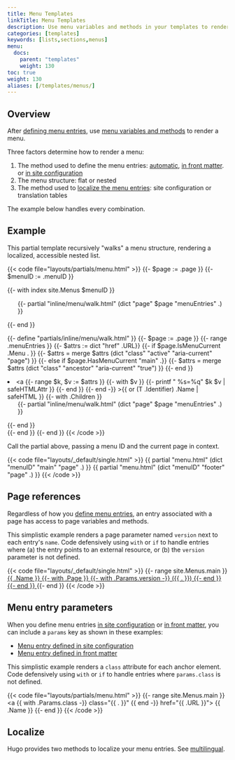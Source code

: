 ```yaml
---
title: Menu Templates
linkTitle: Menu Templates
description: Use menu variables and methods in your templates to render a menu.
categories: [templates]
keywords: [lists,sections,menus]
menu:
  docs:
    parent: "templates"
    weight: 130
toc: true
weight: 130
aliases: [/templates/menus/]
---
```


## Overview

After [defining menu entries], use [menu variables and methods] to render a menu.

Three factors determine how to render a menu:

1. The method used to define the menu entries: [automatic], [in front matter]. or [in site configuration]
1. The menu structure: flat or nested
1. The method used to [localize the menu entries]: site configuration or translation tables

The example below handles every combination.

## Example

This partial template recursively "walks" a menu structure, rendering a localized, accessible nested list.

{{< code file="layouts/partials/menu.html" >}}
{{- $page := .page }}
{{- $menuID := .menuID }}

{{- with index site.Menus $menuID }}
  <nav>
    <ul>
      {{- partial "inline/menu/walk.html" (dict "page" $page "menuEntries" .) }}
    </ul>
  </nav>
{{- end }}

{{- define "partials/inline/menu/walk.html" }}
  {{- $page := .page }}
  {{- range .menuEntries }}
    {{- $attrs := dict "href" .URL}}
    {{- if $page.IsMenuCurrent .Menu . }}
      {{- $attrs = merge $attrs (dict "class" "active" "aria-current" "page") }}
    {{- else if $page.HasMenuCurrent "main" .}}
      {{- $attrs = merge $attrs (dict "class" "ancestor" "aria-current" "true") }}
    {{- end }}
    <li>
      <a
        {{- range $k, $v := $attrs }}
          {{- with $v }}
            {{- printf " %s=%q" $k $v | safeHTMLAttr }}
          {{- end }}
        {{- end -}}
      >{{ or (T .Identifier) .Name | safeHTML }}</a>
      {{- with .Children }}
        <ul>
          {{- partial "inline/menu/walk.html" (dict "page" $page "menuEntries" .) }}
        </ul>
      {{- end }}
    </li>
  {{- end }}
{{- end }}
{{< /code >}}

Call the partial above, passing a menu ID and the current page in context.

{{< code file="layouts/_default/single.html" >}}
{{ partial "menu.html" (dict "menuID" "main" "page" .) }}
{{ partial "menu.html" (dict "menuID" "footer" "page" .) }}
{{< /code >}}

## Page references

Regardless of how you [define menu entries], an entry associated with a page has access to page variables and methods.

This simplistic example renders a page parameter named `version` next to each entry's `name`. Code defensively using `with` or `if` to handle entries where (a) the entry points to an external resource, or (b) the `version` parameter is not defined.

{{< code file="layouts/_default/single.html" >}}
{{- range site.Menus.main }}
  <a href="{{ .URL }}">
    {{ .Name }}
    {{- with .Page }}
      {{- with .Params.version -}}
        ({{ . }})
      {{- end }}
    {{- end }}
  </a>
{{- end }}
{{< /code >}}

## Menu entry parameters

When you define menu entries [in site configuration] or [in front matter], you can include a `params` key as shown in these examples:

- [Menu entry defined in site configuration]
- [Menu entry defined in front matter]

This simplistic example renders a `class` attribute for each anchor element. Code defensively using `with` or `if` to handle entries where `params.class` is not defined.

{{< code file="layouts/partials/menu.html" >}}
{{- range site.Menus.main }}
  <a {{ with .Params.class -}} class="{{ . }}" {{ end -}} href="{{ .URL }}">
    {{ .Name }}
  </a>
{{- end }}
{{< /code >}}

## Localize

Hugo provides two methods to localize your menu entries. See [multilingual].

[automatic]: /content-management/menus/#define-automatically
[define menu entries]: /content-management/menus/
[defining menu entries]: /content-management/menus/
[in front matter]: /content-management/menus/#define-in-front-matter
[in site configuration]: /content-management/menus/#define-in-site-configuration
[localize the menu entries]: /content-management/multilingual/#menus
[Menu entry defined in front matter]: /content-management/menus/#example-front-matter
[Menu entry defined in site configuration]: /content-management/menus/#example-site-configuration
[menu variables and methods]: /variables/menus/
[multilingual]: /content-management/multilingual/#menus
